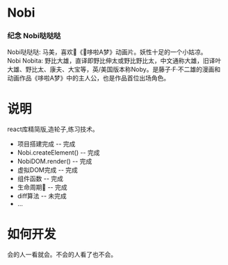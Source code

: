 # Nobi
### 纪念 Nobi哒哒哒
Nobi哒哒哒: 马美，喜欢《哆啦A梦》动画片。妖性十足的一个小姑凉。        
Nobi Nobita: 野比大雄，直译即野比伸太或野比野比太，中文通称大雄，旧译叶大雄、野比太、康夫、大宝等，英/美国版本称Noby。是藤子·F·不二雄的漫画和动画作品《哆啦A梦》中的主人公，也是作品首位出场角色。
# 说明
react库精简版,造轮子,练习技术。
* 项目搭建完成 -- 完成
* Nobi.createElement() -- 完成
* NobiDOM.render() -- 完成
* 虚拟DOM完成 -- 完成
* 组件函数 -- 完成
* 生命周期 -- 完成
* diff算法 -- 未完成
* ...
# 如何开发
会的人一看就会。不会的人看了也不会。
